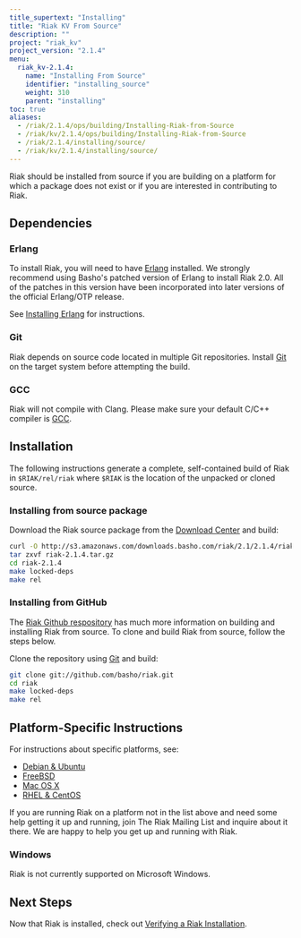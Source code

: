 ```yaml
---
title_supertext: "Installing"
title: "Riak KV From Source"
description: ""
project: "riak_kv"
project_version: "2.1.4"
menu:
  riak_kv-2.1.4:
    name: "Installing From Source"
    identifier: "installing_source"
    weight: 310
    parent: "installing"
toc: true
aliases:
  - /riak/2.1.4/ops/building/Installing-Riak-from-Source
  - /riak/kv/2.1.4/ops/building/Installing-Riak-from-Source
  - /riak/2.1.4/installing/source/
  - /riak/kv/2.1.4/installing/source/
---
```


[install source erlang]: /riak/kv/2.1.4/setup/installing/source/erlang
[downloads]: /riak/kv/2.1.4/downloads/
[install debian & ubuntu#source]: /riak/kv/2.1.4/setup/installing/debian-ubuntu/#installing-from-source
[install freebsd#source]: /riak/kv/2.1.4/setup/installing/freebsd/#installing-from-source
[install mac osx#source]: /riak/kv/2.1.4/setup/installing/mac-osx/#installing-from-source
[install rhel & centos#source]: /riak/kv/2.1.4/setup/installing/rhel-centos/#installing-from-source
[install verify]: /riak/kv/2.1.4/setup/installing/verify

Riak should be installed from source if you are building on a platform
for which a package does not exist or if you are interested in
contributing to Riak.

## Dependencies

### Erlang

To install Riak, you will need to have [Erlang](http://www.erlang.org/) installed. We strongly recommend using Basho's patched version of Erlang to install Riak 2.0. All of the patches in this version have been incorporated into later versions of the official Erlang/OTP release.

See [Installing Erlang][install source erlang] for instructions.

### Git

Riak depends on source code located in multiple Git repositories. Install [Git](https://git-scm.com/) on the target system before attempting the build.

### GCC

Riak will not compile with Clang. Please make sure your default C/C++
compiler is [GCC](https://gcc.gnu.org/).

## Installation

The following instructions generate a complete, self-contained build of
Riak in `$RIAK/rel/riak` where `$RIAK` is the location of the unpacked
or cloned source.

### Installing from source package

Download the Riak source package from the [Download Center][downloads] and build:

```bash
curl -O http://s3.amazonaws.com/downloads.basho.com/riak/2.1/2.1.4/riak-2.1.4.tar.gz
tar zxvf riak-2.1.4.tar.gz
cd riak-2.1.4
make locked-deps
make rel
```

### Installing from GitHub

The [Riak Github respository](http://github.com/basho/riak) has much
more information on building and installing Riak from source. To clone
and build Riak from source, follow the steps below.

Clone the repository using [Git](http://git-scm.com) and build:

```bash
git clone git://github.com/basho/riak.git
cd riak
make locked-deps
make rel
```

## Platform-Specific Instructions

For instructions about specific platforms, see:
  
  * [Debian & Ubuntu][install debian & ubuntu#source]
  * [FreeBSD][install freebsd#source]
  * [Mac OS X][install mac osx#source]
  * [RHEL & CentOS][install rhel & centos#source]

If you are running Riak on a platform not in the list above and need
some help getting it up and running, join The Riak Mailing List and
inquire about it there. We are happy to help you get up and running with
Riak.

### Windows

Riak is not currently supported on Microsoft Windows.

## Next Steps

Now that Riak is installed, check out [Verifying a Riak Installation][install verify].
